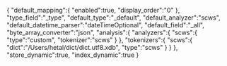 {
    "default_mapping":{
        "enabled":true,
        "display_order":"0"
    },
    "type_field":"_type",
    "default_type":"_default",
    "default_analyzer":"scws",
    "default_datetime_parser":"dateTimeOptional",
    "default_field":"_all",
    "byte_array_converter":"json",
    "analysis":{
        "analyzers":{
            "scws":{
                "type":"custom",
                "tokenizer":"scws"
            }
        },
        "tokenizers":{
            "scws":{
                "dict":"/Users/hetal/dict/dict.utf8.xdb",
                "type":"scws"
            }
        }
    },
    "store_dynamic":true,
    "index_dynamic":true
}
